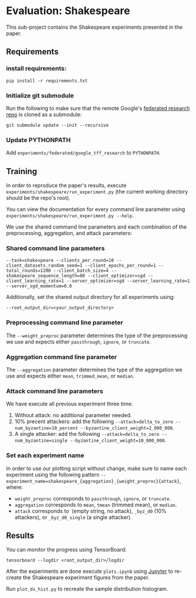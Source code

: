 # Evaluation: Shakespeare

This sub-project contains the Shakespeare experiments presented in the paper. 

## Requirements

### install requirements:

```setup
pip install -r requirements.txt
```

### Initialize git submodule

Run the following to make sure that the remote Google's [federated research repo](https://github.com/google-research/federated) is cloned as a submodule:

```setup
git submodule update --init --recursive
```

### Update PYTHONPATH

Add `experiments/federated/google_tff_research` to `PYTHONPATH`.

## Training

In order to reproduce the paper's results, execute `experiments/shakespeare/run_experiment.py` (the current working directory should be the repo's root).

You can view the documentation for every command line parameter using `experiments/shakespeare/run_experiment.py --help`.

We use the shared command line parameters and each combination of the preprocessing, aggregation, and attack parameters:

### Shared command line parameters 

```shell
--task=shakespeare --clients_per_round=10 --client_datasets_random_seed=1 --client_epochs_per_round=1 --total_rounds=1200 --client_batch_size=4 --shakespeare_sequence_length=80 --client_optimizer=sgd --client_learning_rate=1 --server_optimizer=sgd --server_learning_rate=1 --server_sgd_momentum=0.0
```

Additionally, set the shared output directory for all experiments using:
```shell
--root_output_dir=<your_output_directory>
```

### Preprocessing command line parameter

The `--weight_preproc` parameter determines the type of the preprocessing we use and expects either `passthrough`, `ignore`, or `truncate`.

### Aggregation command line parameter

The `--aggregation` parameter determines the type of the aggregation we use and expects either `mean`, `trimmed_mean`, or `median`.

### Attack command line parameters

We have execute all previous experiment three time:
1. Without attack: no additional parameter needed.
2. 10% precent attackers: add the following `--attack=delta_to_zero --num_byzantine=10_percent --byzantine_client_weight=1_000_000`.
3. A single attacker: add the following `--attack=delta_to_zero --num_byzantine=single --byzantine_client_weight=10_000_000`. 

### Set each experiment name

In order to use our plotting script without change, make sure to name each experiment using the following pattern `--experiment_name=shakespeare_{aggregation}_{weight_preproc}{attack}`, where:
* `weight_preproc` corresponds to `passthrough`, `ignore`, or `truncate`.
* `aggregation` corresponds to `mean`, `tmean` (trimmed mean), or `median`.
* `attack` corresponds to `​` (empty string, no attack), `_byz_d0` (10% attackers), or `_byz_d0_single` (a single attacker).

## Results

You can monitor the progress using TensorBoard:

```setup
tensorboard --logdir <root_output_dir>/logdir
```

After the experiments are done execute `plots.ipynb` using [Jupyter](https://jupyter.org/) to re-create the Shakespeare experiment figures from the paper. 

Run `plot_ds_hist.py` to recreate the sample distribution histogram.